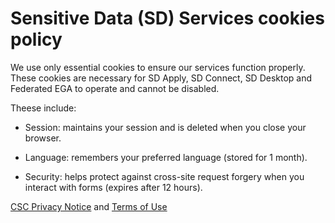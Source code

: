 # Sensitive Data (SD) Services cookies policy


We use only essential cookies to ensure our services function properly. These cookies are necessary for SD Apply, SD Connect, SD Desktop and Federated EGA to operate and cannot be disabled. 

Theese include:

* Session: maintains your session and is deleted when you close your browser.

* Language: remembers your preferred language (stored for 1 month).

* Security: helps protect against cross-site request forgery when you interact with forms (expires after 12 hours).

[CSC Privacy Notice](https://research.csc.fi/security/) and [Terms of Use](https://research.csc.fi/terms-of-use/)




